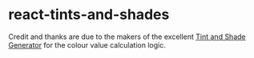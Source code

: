 # react-tints-and-shades
Credit and thanks are due to the makers of the excellent [Tint and Shade Generator](https://maketintsandshades.com/) for the colour value calculation logic.
